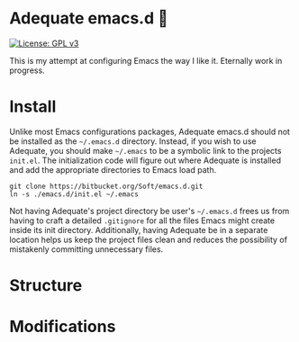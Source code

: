 # Adequate emacs.d 🐘

[![License: GPL v3](https://img.shields.io/badge/License-GPL%20v3-blue.svg)](LICENSE)

This is my attempt at configuring Emacs the way I like it. Eternally work in
progress.

# Install

Unlike most Emacs configurations packages, Adequate emacs.d should not be
installed as the `~/.emacs.d` directory. Instead, if you wish to use Adequate,
you should make `~/.emacs` to be a symbolic link to the projects `init.el`. The
initialization code will figure out where Adequate is installed and add the
appropriate directories to Emacs load path.

```
git clone https://bitbucket.org/Soft/emacs.d.git
ln -s ./emacs.d/init.el ~/.emacs
```

Not having Adequate's project directory be user's `~/.emacs.d` frees us from
having to craft a detailed `.gitignore` for all the files Emacs might create
inside its init directory. Additionally, having Adequate be in a separate
location helps us keep the project files clean and reduces the possibility of
mistakenly committing unnecessary files.

# Structure

# Modifications

